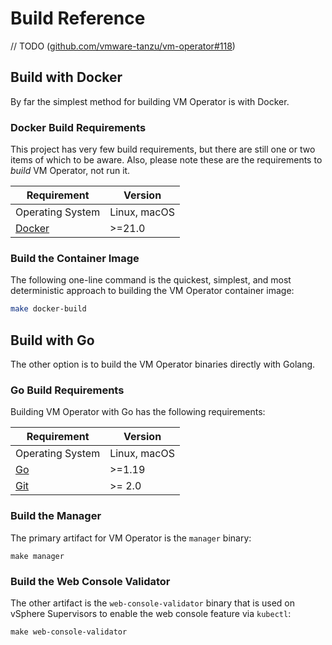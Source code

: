 # Build Reference

// TODO ([github.com/vmware-tanzu/vm-operator#118](https://github.com/vmware-tanzu/vm-operator/issues/118))

## Build with Docker

By far the simplest method for building VM Operator is with Docker.

### Docker Build Requirements

This project has very few build requirements, but there are still one or two items of which to be aware. Also, please note these are the requirements to *build* VM Operator, not run it.

Requirement | Version
------------|--------
Operating System | Linux, macOS
[Docker](https://www.docker.com/) | >=21.0

### Build the Container Image

The following one-line command is the quickest, simplest, and most deterministic approach to building the VM Operator container image:

```bash
make docker-build
```

## Build with Go

The other option is to build the VM Operator binaries directly with Golang.

### Go Build Requirements

Building VM Operator with Go has the following requirements:

Requirement | Version
------------|--------
Operating System | Linux, macOS
[Go](https://golang.org/) | >=1.19
[Git](https://git-scm.com/) | >= 2.0

### Build the Manager

The primary artifact for VM Operator is the `manager` binary:

```
make manager
```

### Build the Web Console Validator

The other artifact is the `web-console-validator` binary that is used on vSphere Supervisors to enable the web console feature via `kubectl`:

```
make web-console-validator
```
